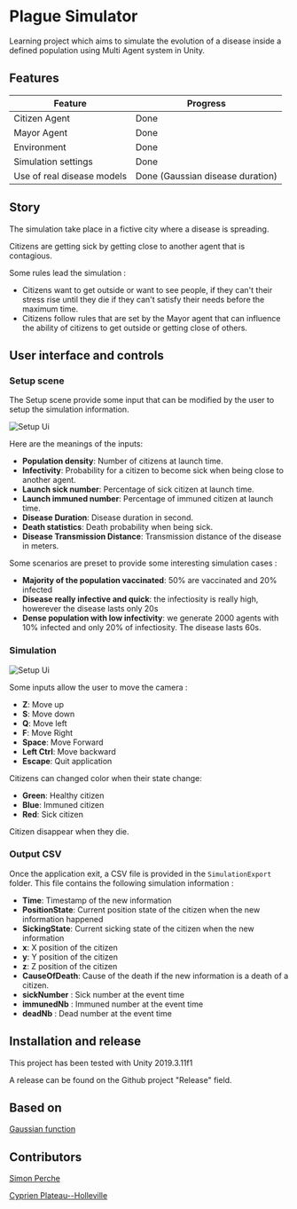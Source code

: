 ﻿# Plague Simulator

Learning project which aims to simulate the evolution of a disease inside 
a defined population using Multi Agent system in Unity.

## Features

| Feature                    | Progress                                                       |
|----------------------------|----------------------------------------------------------------|
| Citizen Agent              | Done                                                           |
| Mayor Agent                | Done                                                           |
| Environment                | Done                                                           |
| Simulation settings        | Done                                                           |
| Use of real disease models | Done (Gaussian disease duration)                               |

## Story

The simulation take place in a fictive city where a disease is spreading. 

Citizens are getting sick by getting close to another agent that is contagious.

Some rules lead the simulation :

- Citizens want to get outside or want to see people, if they can't their 
stress rise until they die if they can't satisfy their needs before the maximum
time.
- Citizens follow rules that are set by the Mayor agent that can influence
the ability of citizens to get outside or getting close of others.

## User interface and controls

### Setup scene

The Setup scene provide some input that can be modified by the user to setup the 
simulation information.

![Setup Ui](readmefiles/SetupUi.png)

Here are the meanings of the inputs:

- __Population density__: Number of citizens at launch time.
- __Infectivity__: Probability for a citizen to become sick when being close to another agent.
- __Launch sick number__: Percentage of sick citizen at launch time.
- __Launch immuned number__: Percentage of immuned citizen at launch time.
- __Disease Duration__: Disease duration in second.
- __Death statistics__: Death probability when being sick.
- __Disease Transmission Distance__: Transmission distance of the disease in meters.

Some scenarios are preset to provide some interesting simulation cases :

- __Majority of the population vaccinated__: 50% are vaccinated and 20% infected
- __Disease really infective and quick__: the infectiosity is really high, howerever the disease lasts only 20s
- __Dense population with low infectivity__: we generate 2000 agents with 10% infected and only 20% of infectiosity. The disease lasts 60s.

### Simulation

![Setup Ui](readmefiles/SimulationScene.png)

Some inputs allow the user to move the camera :

- __Z__: Move up
- __S__: Move down
- __Q__: Move left
- __F__: Move Right
- __Space__: Move Forward
- __Left Ctrl__: Move backward
- __Escape__: Quit application

Citizens can changed color when their state change:

- __Green__: Healthy citizen
- __Blue__: Immuned citizen
- __Red__: Sick citizen

Citizen disappear when they die.

### Output CSV

Once the application exit, a CSV file is provided in the `SimulationExport` folder. This file contains
the following simulation information :

- __Time__: Timestamp of the new information
- __PositionState__: Current position state of the citizen when the new information happened
- __SickingState__: Current sicking state of the citizen when the new information
- __x__: X position of the citizen
- __y__: Y position of the citizen
- __z__: Z position of the citizen
- __CauseOfDeath__: Cause of the death if the new information is a death of a citizen.
- __sickNumber__ : Sick number at the event time
- __immunedNb__ : Immuned number at the event time
- __deadNb__ : Dead number at the event time

## Installation and release

This project has been tested with Unity 2019.3.11f1

A release can be found on the Github project "Release" field.

## Based on

[Gaussian function](https://gist.github.com/tansey/1444070) 

## Contributors

[Simon Perche](https://github.com/Solidras)

[Cyprien Plateau--Holleville](https://github.com/PlathC)
